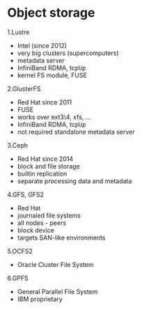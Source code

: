 Object storage
==============

1.Lustre

- Intel (since 2012)
- very big clusters (supercomputers)
- metadata server 
- InfiniBand RDMA, tcp\ip
- kernel FS module, FUSE

2.GlusterFS

- Red Hat since 2011
- FUSE
- works over ext3\4, xfs, ...
- InfiniBand RDMA, tcp\ip 
- not required standalone metadata server

3.Ceph

- Red Hat since 2014
- block and file storage
- builtin replication
- separate processing data and metadata

4.GFS, GFS2

- Red Hat
- journaled file systems
- all nodes - peers
- block device 
- targets SAN-like environments

5.OCFS2

- Oracle Cluster File System 

6.GPFS

- General Parallel File System
- IBM proprietary
